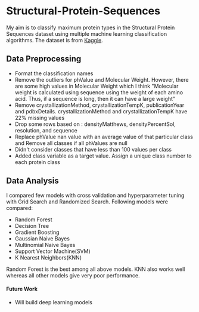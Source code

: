 # Structural-Protein-Sequences

My aim is to classify maximum protein types in the Structural Protein Sequences dataset using multiple machine learning classification algorithms. The dataset is from [Kaggle](https://www.kaggle.com/shahir/protein-data-set).

## Data Preprocessing
  - Format the classification names 
  - Remove the outliers for phValue and Molecular Weight. However, there are some high values in Molecular Weight which I think "Molecular weight is calculated using sequence using the weight of each amino acid. Thus, if a sequence is long, then it can have a large weight" 
  - Remove crystallizationMethod, crystallizationTempK, publicationYear and pdbxDetails. crystallizationMethod and crystallizationTempK have 22% missing values
  - Drop some rows based on : densityMatthews, densityPercentSol, resolution, and sequence
  - Replace phValue nan value with an average value of that particular class and Remove all classes if all phValues are null
  - Didn't consider classes that have less than 100 values per class
  - Added class variable as a target value. Assign a unique class number to each protein class


## Data Analysis

I compared few models with cross validation and hyperparameter tuning with Grid Search and Randomized Search. Following models were compared:
- Random Forest
- Decision Tree
- Gradient Boosting
- Gaussian Naive Bayes
- Multinomial Naive Bayes
- Support Vector Machine(SVM)
- K Nearest Neighbors(KNN)

Random Forest is the best among all above models. KNN also works well whereas all other models give very poor performance. 

#### Future Work
 - Will build deep learning models
